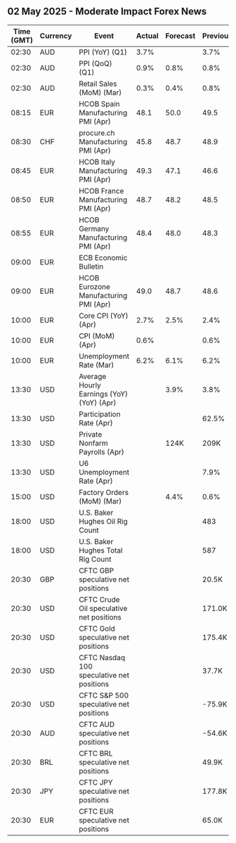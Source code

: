 ## 02 May 2025 - Moderate Impact Forex News

| Time (GMT) | Currency | Event | Actual | Forecast | Previous |
|------|----------|-------|--------|----------|----------|
| 02:30 | AUD | PPI (YoY) (Q1) | 3.7% |  | 3.7% |
| 02:30 | AUD | PPI (QoQ) (Q1) | 0.9% | 0.8% | 0.8% |
| 02:30 | AUD | Retail Sales (MoM) (Mar) | 0.3% | 0.4% | 0.8% |
| 08:15 | EUR | HCOB Spain Manufacturing PMI (Apr) | 48.1 | 50.0 | 49.5 |
| 08:30 | CHF | procure.ch Manufacturing PMI (Apr) | 45.8 | 48.7 | 48.9 |
| 08:45 | EUR | HCOB Italy Manufacturing PMI (Apr) | 49.3 | 47.1 | 46.6 |
| 08:50 | EUR | HCOB France Manufacturing PMI (Apr) | 48.7 | 48.2 | 48.5 |
| 08:55 | EUR | HCOB Germany Manufacturing PMI (Apr) | 48.4 | 48.0 | 48.3 |
| 09:00 | EUR | ECB Economic Bulletin |  |  |  |
| 09:00 | EUR | HCOB Eurozone Manufacturing PMI (Apr) | 49.0 | 48.7 | 48.6 |
| 10:00 | EUR | Core CPI (YoY) (Apr) | 2.7% | 2.5% | 2.4% |
| 10:00 | EUR | CPI (MoM) (Apr) | 0.6% |  | 0.6% |
| 10:00 | EUR | Unemployment Rate (Mar) | 6.2% | 6.1% | 6.2% |
| 13:30 | USD | Average Hourly Earnings (YoY) (YoY) (Apr) |  | 3.9% | 3.8% |
| 13:30 | USD | Participation Rate (Apr) |  |  | 62.5% |
| 13:30 | USD | Private Nonfarm Payrolls (Apr) |  | 124K | 209K |
| 13:30 | USD | U6 Unemployment Rate (Apr) |  |  | 7.9% |
| 15:00 | USD | Factory Orders (MoM) (Mar) |  | 4.4% | 0.6% |
| 18:00 | USD | U.S. Baker Hughes Oil Rig Count |  |  | 483 |
| 18:00 | USD | U.S. Baker Hughes Total Rig Count |  |  | 587 |
| 20:30 | GBP | CFTC GBP speculative net positions |  |  | 20.5K |
| 20:30 | USD | CFTC Crude Oil speculative net positions |  |  | 171.0K |
| 20:30 | USD | CFTC Gold speculative net positions |  |  | 175.4K |
| 20:30 | USD | CFTC Nasdaq 100 speculative net positions |  |  | 37.7K |
| 20:30 | USD | CFTC S&P 500 speculative net positions |  |  | -75.9K |
| 20:30 | AUD | CFTC AUD speculative net positions |  |  | -54.6K |
| 20:30 | BRL | CFTC BRL speculative net positions |  |  | 49.9K |
| 20:30 | JPY | CFTC JPY speculative net positions |  |  | 177.8K |
| 20:30 | EUR | CFTC EUR speculative net positions |  |  | 65.0K |
